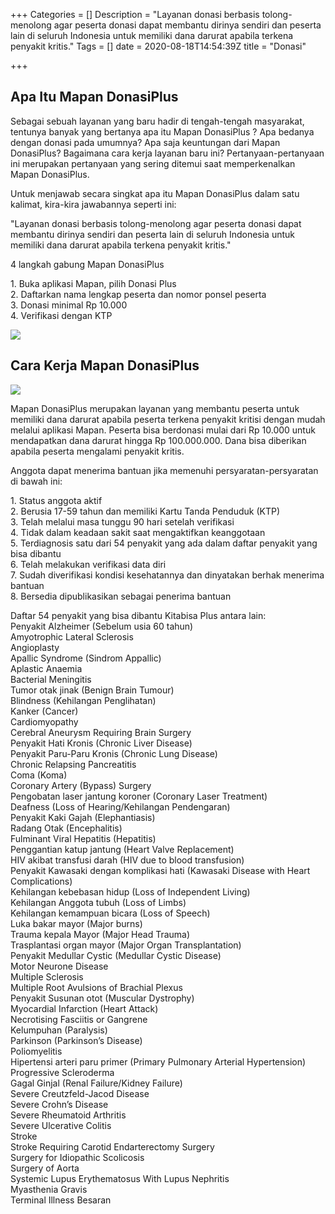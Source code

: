+++
Categories = []
Description = "Layanan donasi berbasis tolong-menolong agar peserta donasi dapat membantu dirinya sendiri dan peserta lain di seluruh Indonesia untuk memiliki dana darurat apabila terkena penyakit kritis."
Tags = []
date = 2020-08-18T14:54:39Z
title = "Donasi"

+++
## Apa Itu Mapan DonasiPlus

Sebagai sebuah layanan yang baru hadir di tengah-tengah masyarakat, tentunya banyak yang bertanya apa itu Mapan DonasiPlus ? Apa bedanya dengan donasi pada umumnya? Apa saja keuntungan dari Mapan DonasiPlus? Bagaimana cara kerja layanan baru ini? Pertanyaan-pertanyaan ini merupakan pertanyaan yang sering ditemui saat memperkenalkan Mapan DonasiPlus.  
  
Untuk menjawab secara singkat apa itu Mapan DonasiPlus dalam satu kalimat, kira-kira jawabannya seperti ini:  
  
"Layanan donasi berbasis tolong-menolong agar peserta donasi dapat membantu dirinya sendiri dan peserta lain di seluruh Indonesia untuk memiliki dana darurat apabila terkena penyakit kritis."  
  
4 langkah gabung Mapan DonasiPlus  
  
1\. Buka aplikasi Mapan, pilih Donasi Plus  
2\. Daftarkan nama lengkap peserta dan nomor ponsel peserta  
3\. Donasi minimal Rp 10.000  
4\. Verifikasi dengan KTP

![](/images/4-mei-01.png)

## Cara Kerja Mapan DonasiPlus

![](/images/5-6-mei-01.png)

Mapan DonasiPlus merupakan layanan yang membantu peserta untuk memiliki dana darurat apabila peserta terkena penyakit kritisi dengan mudah melalui aplikasi Mapan. Peserta bisa berdonasi mulai dari Rp 10.000 untuk mendapatkan dana darurat hingga Rp 100.000.000. Dana bisa diberikan apabila peserta mengalami penyakit kritis.   
  
Anggota dapat menerima bantuan jika memenuhi persyaratan-persyaratan di bawah ini:   
  
1\. Status anggota aktif   
2\. Berusia 17-59 tahun dan memiliki Kartu Tanda Penduduk (KTP)   
3\. Telah melalui masa tunggu 90 hari setelah verifikasi  
4\. Tidak dalam keadaan sakit saat mengaktifkan keanggotaan   
5\. Terdiagnosis satu dari 54 penyakit yang ada dalam daftar penyakit yang bisa dibantu  
6\. Telah melakukan verifikasi data diri   
7\. Sudah diverifikasi kondisi kesehatannya dan dinyatakan berhak menerima bantuan   
8\. Bersedia dipublikasikan sebagai penerima bantuan  
  
Daftar 54 penyakit yang bisa dibantu Kitabisa Plus antara lain:  
Penyakit Alzheimer (Sebelum usia 60 tahun)  
Amyotrophic Lateral Sclerosis  
Angioplasty  
Apallic Syndrome (Sindrom Appallic)  
Aplastic Anaemia  
Bacterial Meningitis  
Tumor otak jinak (Benign Brain Tumour)  
Blindness (Kehilangan Penglihatan)  
Kanker (Cancer)  
Cardiomyopathy  
Cerebral Aneurysm Requiring Brain Surgery  
Penyakit Hati Kronis (Chronic Liver Disease)  
Penyakit Paru-Paru Kronis (Chronic Lung Disease)  
Chronic Relapsing Pancreatitis  
Coma (Koma)  
Coronary Artery (Bypass) Surgery  
Pengobatan laser jantung koroner (Coronary Laser Treatment)  
Deafness (Loss of Hearing/Kehilangan Pendengaran)  
Penyakit Kaki Gajah (Elephantiasis)  
Radang Otak (Encephalitis)  
Fulminant Viral Hepatitis (Hepatitis)  
Penggantian katup jantung (Heart Valve Replacement)  
HIV akibat transfusi darah (HIV due to blood transfusion)  
Penyakit Kawasaki dengan komplikasi hati (Kawasaki Disease with Heart Complications)  
Kehilangan kebebasan hidup (Loss of Independent Living)  
Kehilangan Anggota tubuh (Loss of Limbs)  
Kehilangan kemampuan bicara (Loss of Speech)  
Luka bakar mayor (Major burns)  
Trauma kepala Mayor (Major Head Trauma)  
Trasplantasi organ mayor (Major Organ Transplantation)  
Penyakit Medullar Cystic (Medullar Cystic Disease)  
Motor Neurone Disease  
Multiple Sclerosis  
Multiple Root Avulsions of Brachial Plexus  
Penyakit Susunan otot (Muscular Dystrophy)  
Myocardial Infarction (Heart Attack)  
Necrotising Fasciitis or Gangrene  
Kelumpuhan (Paralysis)  
Parkinson (Parkinson’s Disease)  
Poliomyelitis  
Hipertensi arteri paru primer (Primary Pulmonary Arterial Hypertension)  
Progressive Scleroderma  
Gagal Ginjal (Renal Failure/Kidney Failure)  
Severe Creutzfeld-Jacod Disease  
Severe Crohn’s Disease  
Severe Rheumatoid Arthritis  
Severe Ulcerative Colitis  
Stroke  
Stroke Requiring Carotid Endarterectomy Surgery  
Surgery for Idiopathic Scolicosis  
Surgery of Aorta  
Systemic Lupus Erythematosus With Lupus Nephritis  
Myasthenia Gravis  
Terminal Illness Besaran